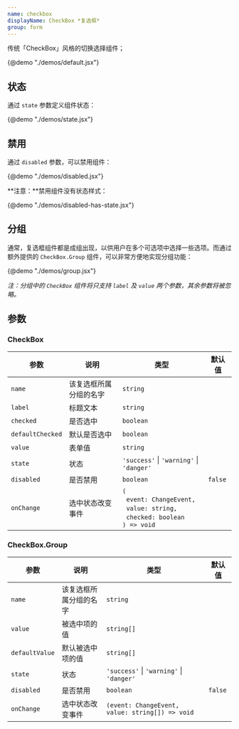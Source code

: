 ```yaml
---
name: checkbox
displayName: CheckBox *复选框*
group: form
---
```


传统「CheckBox」风格的切换选择组件；

{@demo "./demos/default.jsx"}

## 状态

通过 `state` 参数定义组件状态：

{@demo "./demos/state.jsx"}

## 禁用

通过 `disabled` 参数，可以禁用组件：

{@demo "./demos/disabled.jsx"}

**注意：**禁用组件没有状态样式：

{@demo "./demos/disabled-has-state.jsx"}

## 分组

通常，复选框组件都是成组出现，以供用户在多个可选项中选择一些选项。而通过额外提供的 `CheckBox.Group` 组件，可以非常方便地实现分组功能：

{@demo "./demos/group.jsx"}

_注：分组中的 `CheckBox` 组件将只支持 `label` 及 `value` 两个参数，其余参数将被忽略。_

## 参数

### CheckBox

| 参数             | 说明                   | 类型                                                                                                                      | 默认值  |
| ---------------- | ---------------------- | ------------------------------------------------------------------------------------------------------------------------- | ------- |
| `name`           | 该复选框所属分组的名字 | `string`                                                                                                                  |         |
| `label`          | 标题文本               | `string`                                                                                                                  |         |
| `checked`        | 是否选中               | `boolean`                                                                                                                 |         |
| `defaultChecked` | 默认是否选中           | `boolean`                                                                                                                 |         |
| `value`          | 表单值                 | `string`                                                                                                                  |         |
| `state`          | 状态                   | `'success'` &#124; `'warning'` &#124; `'danger'`                                                                          |         |
| `disabled`       | 是否禁用               | `boolean`                                                                                                                 | `false` |
| `onChange`       | 选中状态改变事件       | `(`<br>&nbsp;&nbsp;`event: ChangeEvent,`<br>&nbsp;&nbsp;`value: string,`<br>&nbsp;&nbsp;`checked: boolean`<br>`) => void` |         |

### CheckBox.Group

| 参数           | 说明                   | 类型                                             | 默认值  |
| -------------- | ---------------------- | ------------------------------------------------ | ------- |
| `name`         | 该复选框所属分组的名字 | `string`                                         |         |
| `value`        | 被选中项的值           | `string[]`                                       |         |
| `defaultValue` | 默认被选中项的值       | `string[]`                                       |         |
| `state`        | 状态                   | `'success'` &#124; `'warning'` &#124; `'danger'` |         |
| `disabled`     | 是否禁用               | `boolean`                                        | `false` |
| `onChange`     | 选中状态改变事件       | `(event: ChangeEvent, value: string[]) => void`  |         |
